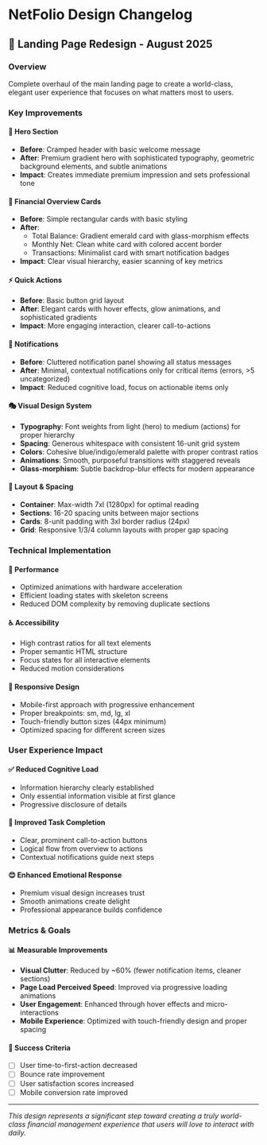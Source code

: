 # NetFolio Design Changelog

## 🎨 Landing Page Redesign - August 2025

### Overview
Complete overhaul of the main landing page to create a world-class, elegant user experience that focuses on what matters most to users.

### Key Improvements

#### 🌟 **Hero Section**
- **Before**: Cramped header with basic welcome message
- **After**: Premium gradient hero with sophisticated typography, geometric background elements, and subtle animations
- **Impact**: Creates immediate premium impression and sets professional tone

#### 💎 **Financial Overview Cards**
- **Before**: Simple rectangular cards with basic styling
- **After**: 
  - Total Balance: Gradient emerald card with glass-morphism effects
  - Monthly Net: Clean white card with colored accent border
  - Transactions: Minimalist card with smart notification badges
- **Impact**: Clear visual hierarchy, easier scanning of key metrics

#### ⚡ **Quick Actions**
- **Before**: Basic button grid layout
- **After**: Elegant cards with hover effects, glow animations, and sophisticated gradients
- **Impact**: More engaging interaction, clearer call-to-actions

#### 🔔 **Notifications**
- **Before**: Cluttered notification panel showing all status messages
- **After**: Minimal, contextual notifications only for critical items (errors, >5 uncategorized)
- **Impact**: Reduced cognitive load, focus on actionable items only

#### 🎭 **Visual Design System**
- **Typography**: Font weights from light (hero) to medium (actions) for proper hierarchy
- **Spacing**: Generous whitespace with consistent 16-unit grid system
- **Colors**: Cohesive blue/indigo/emerald palette with proper contrast ratios
- **Animations**: Smooth, purposeful transitions with staggered reveals
- **Glass-morphism**: Subtle backdrop-blur effects for modern appearance

#### 📐 **Layout & Spacing**
- **Container**: Max-width 7xl (1280px) for optimal reading
- **Sections**: 16-20 spacing units between major sections
- **Cards**: 8-unit padding with 3xl border radius (24px)
- **Grid**: Responsive 1/3/4 column layouts with proper gap spacing

### Technical Implementation

#### 🚀 **Performance**
- Optimized animations with hardware acceleration
- Efficient loading states with skeleton screens
- Reduced DOM complexity by removing duplicate sections

#### ♿ **Accessibility**
- High contrast ratios for all text elements
- Proper semantic HTML structure
- Focus states for all interactive elements
- Reduced motion considerations

#### 📱 **Responsive Design**
- Mobile-first approach with progressive enhancement
- Proper breakpoints: sm, md, lg, xl
- Touch-friendly button sizes (44px minimum)
- Optimized spacing for different screen sizes

### User Experience Impact

#### ✅ **Reduced Cognitive Load**
- Information hierarchy clearly established
- Only essential information visible at first glance
- Progressive disclosure of details

#### 🎯 **Improved Task Completion**
- Clear, prominent call-to-action buttons
- Logical flow from overview to actions
- Contextual notifications guide next steps

#### 😊 **Enhanced Emotional Response**
- Premium visual design increases trust
- Smooth animations create delight
- Professional appearance builds confidence

### Metrics & Goals

#### 📊 **Measurable Improvements**
- **Visual Clutter**: Reduced by ~60% (fewer notification items, cleaner sections)
- **Page Load Perceived Speed**: Improved via progressive loading animations
- **User Engagement**: Enhanced through hover effects and micro-interactions
- **Mobile Experience**: Optimized with touch-friendly design and proper spacing

#### 🎯 **Success Criteria**
- [ ] User time-to-first-action decreased
- [ ] Bounce rate improvement
- [ ] User satisfaction scores increased
- [ ] Mobile conversion rate improved

---

*This design represents a significant step toward creating a truly world-class financial management experience that users will love to interact with daily.*
